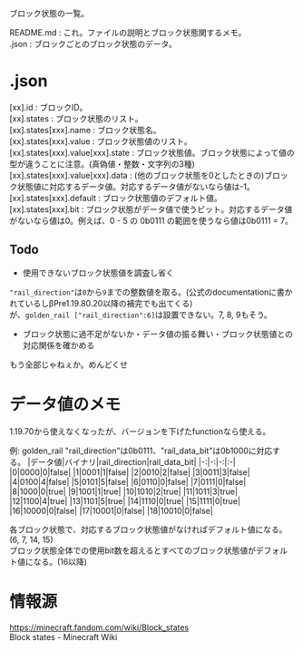ブロック状態の一覧。

README.md : これ。ファイルの説明とブロック状態関するメモ。  
.json : ブロックごとのブロック状態のデータ。

# .json

[xx].id : ブロックID。  
[xx].states : ブロック状態のリスト。  
[xx].states[xxx].name : ブロック状態名。  
[xx].states[xxx].value : ブロック状態値のリスト。  
[xx].states[xxx].value[xxx].state : ブロック状態値。ブロック状態によって値の型が違うことに注意。(真偽値・整数・文字列の3種)  
[xx].states[xxx].value[xxx].data : (他のブロック状態を0としたときの)ブロック状態値に対応するデータ値。対応するデータ値がないなら値は-1。  
[xx].states[xxx].default : ブロック状態値のデフォルト値。  
[xx].states[xxx].bit : ブロック状態がデータ値で使うビット。対応するデータ値がないなら値は0。例えば、0 - 5 の 0b0111 の範囲を使うなら値は0b0111 = 7。  

## Todo
* 使用できないブロック状態値を調査し省く

`"rail_direction"`は`0`から`9`までの整数値を取る。(公式のdocumentationに書かれているしβPre1.19.80.20以降の補完でも出てくる)  
が、`golden_rail ["rail_direction":6]`は設置できない。7, 8, 9もそう。

* ブロック状態に過不足がないか・データ値の振る舞い・ブロック状態値との対応関係を確かめる

もう全部じゃねぇか。めんどくせ

# データ値のメモ

1.19.70から使えなくなったが、バージョンを下げたfunctionなら使える。

例: golden_rail
"rail_direction"は0b0111、"rail_data_bit"は0b1000に対応する。
|データ値|バイナリ|rail_direction|rail_data_bit|
|-:|-:|-:|:-|
|0|0000|0|false|
|1|0001|1|false|
|2|0010|2|false|
|3|0011|3|false|
|4|0100|4|false|
|5|0101|5|false|
|6|0110|0|false|
|7|0111|0|false|
|8|1000|0|true|
|9|1001|1|true|
|10|1010|2|true|
|11|1011|3|true|
|12|1100|4|true|
|13|1101|5|true|
|14|1110|0|true|
|15|1111|0|true|
|16|10000|0|false|
|17|10001|0|false|
|18|10010|0|false|

各ブロック状態で、対応するブロック状態値がなければデフォルト値になる。(6, 7, 14, 15)  
ブロック状態全体での使用bit数を超えるとすべてのブロック状態値がデフォルト値になる。(16以降)

# 情報源

https://minecraft.fandom.com/wiki/Block_states  
Block states - Minecraft Wiki
